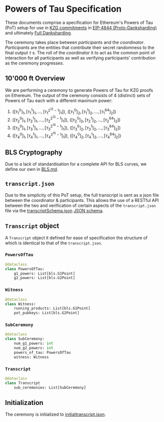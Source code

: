 # Powers of Tau Specification
These documents comprise a specification for Ethereum's Powers of Tau (PoT) setup for use in [KZG commitments](https://dankradfeist.de/ethereum/2020/06/16/kate-polynomial-commitments.html) in [EIP-4844 (Proto-Danksharding)](https://eips.ethereum.org/EIPS/eip-4844) and ultimately [Full Danksharding](https://notes.ethereum.org/@dankrad/new_sharding).

The ceremony takes place between _participants_ and the _coordinator_.  _Participants_ are the entities that contribute their secret randomness to the final output $\tau$ s. The roll of the _coordinator_ it to act as the common point of interaction for all participants as well as verifying participants' contribution as the ceremony progresses.

## 10'000 ft Overview
We are performing a ceremony to generate Powers of Tau for KZG proofs on Ethereum. The output of the ceremony consists of 4 (distinct) sets of Powers of Tau each with a different maximum power:
1. $([\tau_1^0]_1, [\tau_1^1]_1, \dots, [\tau_1^{2^{12}-1}]_1])$, $([\tau_1^0]_2, [\tau_1^1]_2, \dots, [\tau_1^{64}]_2])$
2. $([\tau_2^0]_1, [\tau_2^1]_1, \dots, [\tau_2^{2^{13}-1}]_1])$, $([\tau_2^0]_2, [\tau_2^1]_2, \dots, [\tau_2^{64}]_2])$
3. $([\tau_3^0]_1, [\tau_3^1]_1, \dots, [\tau_3^{2^{14}-1}]_1])$, $([\tau_3^0]_2, [\tau_3^1]_2, \dots, [\tau_3^{64}]_2])$
4. $([\tau_4^0]_1, [\tau_4^1]_1, \dots, [\tau_4^{2^{15}-1}]_1])$, $([\tau_4^0]_2, [\tau_4^1]_2, \dots, [\tau_4^{64}]_2])$

## BLS Cryptography

Due to a lack of standardisation for a complete API for BLS curves, we define our own in [BLS.md](/BLS.md).

## `transcript.json`

Due to the simplicity of this PoT setup, the full transcript is sent as a json file between the coordinator & participants. This allows the use of a RESTful API between the two and verification of certain aspects of the `transcript.json` file via the [transcriptSchema.json](./transcriptSchema.json) [JSON schema](https://json-schema.org/).


## `Transcript` object

A `Transcript` object it defined for ease of specification the structure of which is identical to that of the `transcript.json`.

### `PowersOfTau`

```python
@dataclass
class PowersOfTau:
    g1_powers: List[bls.G1Point]
    g2_powers: List[bls.G2Point]
```
### `Witness`

```python
@dataclass
class Witness:
    running_products: List[bls.G1Point]
    pot_pubkeys: List[bls.G2Point]
```

### `SubCeremony`

```python
@dataclass
class SubCeremony:
    num_g1_powers: int
    num_g2_powers: int
    powers_of_tau: PowersOfTau
    witness: Witness
```

### `Transcript`

```python
@dataclass
class Transcript
    sub_ceremonies: List[SubCeremony]
```

## Initialization

The ceremony is initialized to [initialtranscript.json](./initialtranscript.json).

